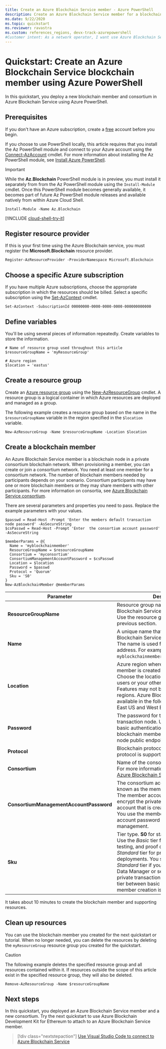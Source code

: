 ```yaml
---
title: Create an Azure Blockchain Service member - Azure PowerShell
description: Create an Azure Blockchain Service member for a blockchain consortium using Azure PowerShell.
ms.date: 9/22/2020
ms.topic: quickstart
ms.reviewer: ravastra
ms.custom: references_regions, devx-track-azurepowershell
#Customer intent: As a network operator, I want use Azure Blockchain Service so that I can create a blockchain member on Azure
---
```


# Quickstart: Create an Azure Blockchain Service blockchain member using Azure PowerShell

In this quickstart, you deploy a new blockchain member and consortium in Azure Blockchain Service using Azure PowerShell.

## Prerequisites

If you don't have an Azure subscription, create a [free](https://azure.microsoft.com/free/) account
before you begin.

If you choose to use PowerShell locally, this article requires that you install the Az PowerShell
module and connect to your Azure account using the
[Connect-AzAccount](https://docs.microsoft.com/powershell/module/az.accounts/connect-azaccount)
cmdlet. For more information about installing the Az PowerShell module, see
[Install Azure PowerShell](https://docs.microsoft.com/powershell/azure/install-az-ps).

> [!IMPORTANT]
> While the **Az.Blockchain** PowerShell module is in preview, you must install it separately from from
> the Az PowerShell module using the `Install-Module` cmdlet. Once this PowerShell module becomes
> generally available, it becomes part of future Az PowerShell module releases and available
> natively from within Azure Cloud Shell.

```azurepowershell-interactive
Install-Module -Name Az.Blockchain
```

[!INCLUDE [cloud-shell-try-it](../../../includes/cloud-shell-try-it.md)]

## Register resource provider

If this is your first time using the Azure Blockchain service, you must register the
**Microsoft.Blockchain** resource provider.

```azurepowershell-interactive
Register-AzResourceProvider -ProviderNamespace Microsoft.Blockchain
```

## Choose a specific Azure subscription

If you have multiple Azure subscriptions, choose the appropriate subscription in which the resources
should be billed. Select a specific subscription using the
[Set-AzContext](https://docs.microsoft.com/powershell/module/az.accounts/set-azcontext) cmdlet.

```azurepowershell-interactive
Set-AzContext -SubscriptionId 00000000-0000-0000-0000-000000000000
```

## Define variables

You'll be using several pieces of information repeatedly. Create variables to store the information.

```azurepowershell-interactive
# Name of resource group used throughout this article
$resourceGroupName = 'myResourceGroup'

# Azure region
$location = 'eastus'
```

## Create a resource group

Create an [Azure resource group](https://docs.microsoft.com/azure/azure-resource-manager/resource-group-overview)
using the [New-AzResourceGroup](https://docs.microsoft.com/powershell/module/az.resources/new-azresourcegroup)
cmdlet. A resource group is a logical container in which Azure resources are deployed and managed as
a group.

The following example creates a resource group based on the name in the `$resourceGroupName`
variable in the region specified in the `$location` variable.

```azurepowershell-interactive
New-AzResourceGroup -Name $resourceGroupName -Location $location
```

## Create a blockchain member

An Azure Blockchain Service member is a blockchain node in a private consortium blockchain network.
When provisioning a member, you can create or join a consortium network. You need at least one
member for a consortium network. The number of blockchain members needed by participants depends on
your scenario. Consortium participants may have one or more blockchain members or they may share
members with other participants. For more information on consortia, see
[Azure Blockchain Service consortium](consortium.md).

There are several parameters and properties you need to pass. Replace the example parameters with
your values.

```azurepowershell-interactive
$passwd = Read-Host -Prompt 'Enter the members default transaction node password' -AsSecureString
$csPasswd = Read-Host -Prompt 'Enter  the consortium account password' -AsSecureString

$memberParams = @{
  Name = 'myblockchainmember'
  ResourceGroupName = $resourceGroupName
  Consortium = 'myconsortium'
  ConsortiumManagementAccountPassword = $csPasswd
  Location = $location
  Password = $passwd
  Protocol = 'Quorum'
  Sku = 'S0'
}
New-AzBlockchainMember @memberParams
```

| Parameter | Description |
|---------|-------------|
| **ResourceGroupName** | Resource group name where Azure Blockchain Service resources are created. Use the resource group you created in the previous section.
| **Name** | A unique name that identifies your Azure Blockchain Service blockchain member. The name is used for the public endpoint address. For example, `myblockchainmember.blockchain.azure.com`.
| **Location** | Azure region where the blockchain member is created. For example, `westus2`. Choose the location that is closest to your users or your other Azure applications. Features may not be available in some regions. Azure Blockchain Data Manager is available in the following Azure regions: East US and West Europe.
| **Password** | The password for the member's default transaction node. Use the password for basic authentication when connecting to blockchain member's default transaction node public endpoint.
| **Protocol** | Blockchain protocol. Currently, _Quorum_ protocol is supported.
| **Consortium** | Name of the consortium to join or create. For more information on consortia, see [Azure Blockchain Service consortium](consortium.md).
| **ConsortiumManagementAccountPassword** | The consortium account password is also known as the member account password. The member account password is used to encrypt the private key for the Ethereum account that is created for your member. You use the member account and member account password for consortium management.
| **Sku** | Tier type. **S0** for standard or **B0** for basic. Use the _Basic_ tier for development, testing, and proof of concepts. Use the _Standard_ tier for production grade deployments. You should also use the _Standard_ tier if you are using Blockchain Data Manager or sending a high volume of private transactions. Changing the pricing tier between basic and standard after member creation is not supported.

It takes about 10 minutes to create the blockchain member and supporting resources.

## Clean up resources

You can use the blockchain member you created for the next quickstart or tutorial. When no longer
needed, you can delete the resources by deleting the `myResourceGroup` resource group you created
for the quickstart.

> [!CAUTION]
> The following example deletes the specified resource group and all resources contained within it.
> If resources outside the scope of this article exist in the specified resource group, they will
> also be deleted.

```azurepowershell-interactive
Remove-AzResourceGroup -Name $resourceGroupName
```

## Next steps

In this quickstart, you deployed an Azure Blockchain Service member and a new consortium. Try the
next quickstart to use Azure Blockchain Development Kit for Ethereum to attach to an Azure
Blockchain Service member.

> [!div class="nextstepaction"]
> [Use Visual Studio Code to connect to Azure Blockchain Service](connect-vscode.md)

